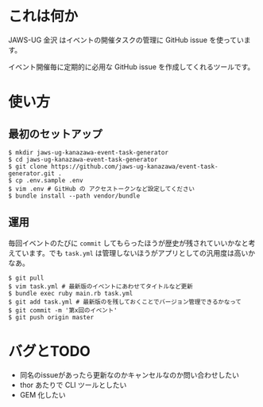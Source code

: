 # これは何か

JAWS-UG 金沢 はイベントの開催タスクの管理に GitHub issue を使っています。

イベント開催毎に定期的に必用な GitHub issue を作成してくれるツールです。

# 使い方

## 最初のセットアップ

``` shell
$ mkdir jaws-ug-kanazawa-event-task-generator
$ cd jaws-ug-kanazawa-event-task-generator
$ git clone https://github.com/jaws-ug-kanazawa/event-task-generator.git .
$ cp .env.sample .env 
$ vim .env # GitHub の アクセストークンなど設定してください
$ bundle install --path vendor/bundle
```

## 運用

毎回イベントのたびに `commit` してもらったほうが歴史が残されていいかなと考えています。でも `task.yml` は管理しないほうがアプリとしての汎用度は高いかなあ。

``` shell
$ git pull
$ vim task.yml # 最新版のイベントにあわせてタイトルなど更新
$ bundle exec ruby main.rb task.yml
$ git add task.yml # 最新版のを残しておくことでバージョン管理できるかなって
$ git commit -m '第x回のイベント'
$ git push origin master

```


# バグとTODO

- 同名のissueがあったら更新なのかキャンセルなのか問い合わせしたい
- thor あたりで CLI ツールとしたい
- GEM 化したい
